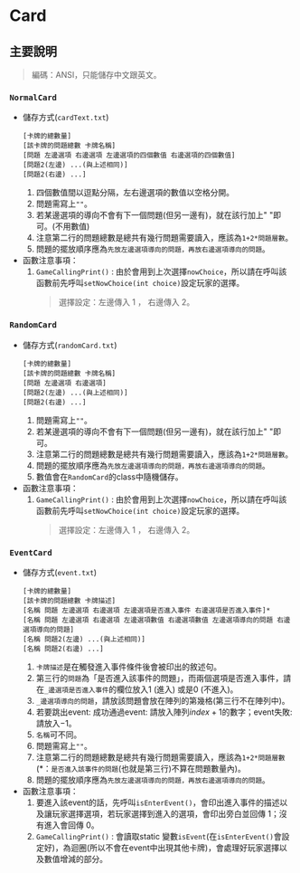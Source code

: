 # Card
## 主要說明
> 編碼：ANSI，只能儲存中文跟英文。
### ` NormalCard `
- 儲存方式(`cardText.txt`)
    ```
    [卡牌的總數量]
    [該卡牌的問題總數 卡牌名稱]
    [問題 左邊選項 右邊選項 左邊選項的四個數值 右邊選項的四個數值]
    [問題2(左邊) ...(與上述相同)]
    [問題2(右邊) ...]
    ```
    1. 四個數值間以逗點分隔，左右邊選項的數值以空格分開。  
    2. 問題需寫上`""`。
    3. 若某邊選項的導向不會有下一個問題(但另一邊有)，就在該行加上" "即可。(不用數值)
    4. 注意第二行的問題總數是總共有幾行問題需要讀入，應該為`1+2*問題層數`。  
    5. 問題的擺放順序應為`先放左邊選項導向的問題，再放右邊選項導向的問題`。
- 函數注意事項：
  1. `GameCallingPrint()` : 由於會用到上次選擇`nowChoice`，所以請在呼叫該函數前先呼叫`setNowChoice(int choice)`設定玩家的選擇。  
      > 選擇設定：左邊傳入 $1$ ， 右邊傳入 $2$。
### `RandomCard`
- 儲存方式(`randomCard.txt`)
    ```
    [卡牌的總數量]
    [該卡牌的問題總數 卡牌名稱]
    [問題 左邊選項 右邊選項]
    [問題2(左邊) ...(與上述相同)]
    [問題2(右邊) ...]
    ```
    1. 問題需寫上`""`。
    2. 若某邊選項的導向不會有下一個問題(但另一邊有)，就在該行加上" "即可。
    3. 注意第二行的問題總數是總共有幾行問題需要讀入，應該為`1+2*問題層數`。  
    4. 問題的擺放順序應為`先放左邊選項導向的問題，再放右邊選項導向的問題`。
    5. 數值會在`RandomCard`的class中隨機儲存。
- 函數注意事項：
  1. `GameCallingPrint()` : 由於會用到上次選擇`nowChoice`，所以請在呼叫該函數前先呼叫`setNowChoice(int choice)`設定玩家的選擇。  
      > 選擇設定：左邊傳入 $1$ ， 右邊傳入 $2$。
### `EventCard`
- 儲存方式(`event.txt`)
    ```
    [卡牌的總數量]
    [該卡牌的問題總數 卡牌描述]
    [名稱 問題 左邊選項 右邊選項 左邊選項是否進入事件 右邊選項是否進入事件]*
    [名稱 問題 左邊選項 右邊選項 左邊選項數值 右邊選項數值 左邊選項導向的問題 右邊選項導向的問題]
    [名稱 問題2(左邊) ...(與上述相同)]
    [名稱 問題2(右邊) ...]
    ```
    1. `卡牌描述`是在觸發進入事件條件後會被印出的敘述句。
    2. 第三行的`問題`為「是否進入該事件的問題」，而兩個選項是否進入事件，請在`_邊選項是否進入事件`的欄位放入$1$ (進入) 或是$0$ (不進入)。
    3. `_邊選項導向的問題`，請放該問題會放在陣列的第幾格(第三行不在陣列中)。
    4. 若要跳出event: 成功通過event: 請放入陣列$index+1$的數字；event失敗: 請放入$-1$。
    5. `名稱`可不同。
    6. 問題需寫上`""`。
    7. 注意第二行的問題總數是總共有幾行問題需要讀入，應該為`1+2*問題層數` (*：`是否進入該事件的問題`(也就是第三行)不算在問題數量內)。  
    8. 問題的擺放順序應為`先放左邊選項導向的問題，再放右邊選項導向的問題`。
- 函數注意事項：
  1. 要進入該event的話，先呼叫`isEnterEvent()`，會印出進入事件的描述以及讓玩家選擇選項，若玩家選擇到進入的選項，會印出旁白並回傳 $1$；沒有進入會回傳 $0$。
  2. `GameCallingPrint()` : 會讀取static 變數`isEvent`(在`isEnterEvent()`會設定好)，為迴圈(所以不會在event中出現其他卡牌)，會處理好玩家選擇以及數值增減的部分。
